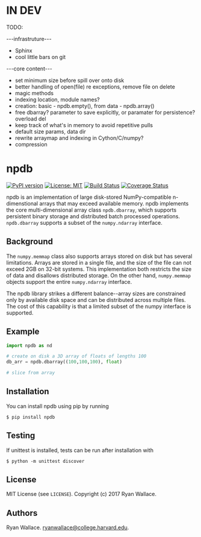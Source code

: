 # IN DEV
TODO: 

---infrastruture---
* Sphinx
* cool little bars on git


---core content---
* set minimum size before spill over onto disk
* better handling of open(file) re exceptions,  remove file on delete
* magic methods 
* indexing location, module names?
* creation: basic - npdb.empty(), from data - npdb.array()
* free dbarray? parameter to save explicitly, or paramater for persistence? overload del
* keep track of what's in memory to avoid repetitive pulls
* default size params, data dir
* rewrite arraymap and indexing in Cython/C/numpy?
* compression

# npdb
[![PyPI version](https://badge.fury.io/py/npdb.svg)](https://badge.fury.io/py/npdb)
[![License: MIT](https://img.shields.io/badge/License-MIT-yellow.svg)](https://opensource.org/licenses/MIT)
[![Build Status](https://travis-ci.org/ryancwallace/npdb.svg?branch=master)](https://travis-ci.org/ryancwallace/npdb)
[![Coverage Status](https://coveralls.io/repos/github/ryancwallace/npdb/badge.svg?branch=master)](https://coveralls.io/github/ryancwallace/npdb?branch=master)

npdb is an implementation of large disk-stored NumPy-compatible n-dimenstional arrays that may exceed available memory. npdb implements the core multi-dimensional array class `npdb.dbarray`, which supports persistent binary storage and distributed batch processed operations. `npdb.dbarray` supports a subset of the `numpy.ndarray` interface.

## Background
The `numpy.memmap` class also supports arrays stored on disk but has several limitations. Arrays are stored in a single file, and the size of the file can not exceed 2GB on 32-bit systems. This implementation both restricts the size of data and disallows distributed storage. On the other hand, `numpy.memmap` objects support the entire `numpy.ndarray` interface. 

The npdb library strikes a different balance--array sizes are constrained only by available disk space and can be distributed across multiple files. The cost of this capability is that a limited subset of the numpy interface is supported.

## Example

```python
import npdb as nd

# create on disk a 3D array of floats of lengths 100
db_arr = npdb.dbarray((100,100,100), float)

# slice from array

```

## Installation
You can install npdb using pip by running

```
$ pip install npdb
```

## Testing
If unittest is installed, tests can be run after installation with

```
$ python -m unittest discover
```

## License
MIT License (see `LICENSE`). Copyright (c) 2017 Ryan Wallace.

## Authors
Ryan Wallace. ryanwallace@college.harvard.edu.
